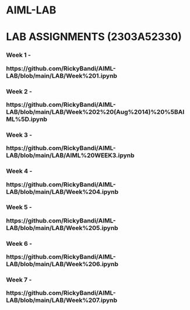 # AIML-LAB
<h1>LAB ASSIGNMENTS (2303A52330)</h1>

<body>
  <h3>Week 1 - <p>https://github.com/RickyBandi/AIML-LAB/blob/main/LAB/Week%201.ipynb</p></h3>
  <h3>Week 2 - <p>https://github.com/RickyBandi/AIML-LAB/blob/main/LAB/Week%202%20(Aug%2014)%20%5BAIML%5D.ipynb</p></h3>
  <h3>Week 3 - <p>https://github.com/RickyBandi/AIML-LAB/blob/main/LAB/AIML%20WEEK3.ipynb</p></h3>
  <h3>Week 4 - <p>https://github.com/RickyBandi/AIML-LAB/blob/main/LAB/Week%204.ipynb</p></h3>
  <h3>Week 5 - <p>https://github.com/RickyBandi/AIML-LAB/blob/main/LAB/Week%205.ipynb</p></h3>
  <h3>Week 6 - <p>https://github.com/RickyBandi/AIML-LAB/blob/main/LAB/Week%206.ipynb</p></h3>
  <h3>Week 7 - <p>https://github.com/RickyBandi/AIML-LAB/blob/main/LAB/Week%207.ipynb</p></h3>
</body>
